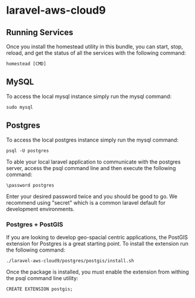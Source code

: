 # laravel-aws-cloud9

## Running Services

Once you install the homestead utility in this bundle, you can start, stop, reload, and
get the status of all the services with the following command:

```
homestead [CMD]
```

## MySQL

To access the local mysql instance simply run the mysql command: 

```
sudo mysql
```

## Postgres

To access the local postgres instance simply run the mysql command:

```
psql -U postgres
```

To able your local laravel application to communicate with the postgres server,
access the psql command line and then execute the following command:

```
\password postgres
```

Enter your desired password twice and you should be good to go. We recommend using
"secret" which is a common laravel default for development environments.

### Postgres + PostGIS

If you are looking to develop geo-spacial centric applications, the PostGIS extension
for Postgres is a great starting point. To install the extension run the following command:

```
./laravel-aws-cloud9/postgres/postgis/install.sh
```

Once the package is installed, you must enable the extension from withing the psql
command line utility:

```
CREATE EXTENSION postgis;
```
